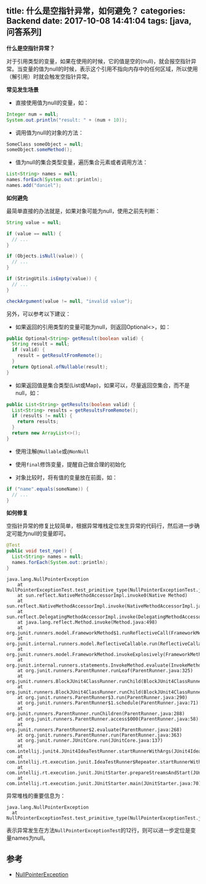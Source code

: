 title: 什么是空指针异常，如何避免？
categories: Backend
date: 2017-10-08 14:41:04
tags: [java, 问答系列]
---

**什么是空指针异常？**

对于引用类型的变量，如果在使用的时候，它的值是空的(null)，就会报空指针异常。当变量的值为null的时候，表示这个引用不指向内存中的任何区域，所以使用（解引用）时就会触发空指针异常。

**常见发生场景**

- 直接使用值为null的变量，如：

```java
Integer num = null;
System.out.println("result: " + (num + 10));
```

<!-- more -->

- 调用值为null的对象的方法：

```java
SomeClass someObject = null;
someObject.someMethod();
```

- 值为null的集合类型变量，遍历集合元素或者调用方法：

```java
List<String> names = null;
names.forEach(System.out::println);
names.add("daniel");
```

**如何避免**

最简单直接的办法就是，如果对象可能为null，使用之前先判断：

```java
String value = null;

if (value == null) {
  // ...
}

if (Objects.isNull(value)) {
  // ...
}

if (StringUtils.isEmpty(value)) {
  // ...
}

checkArgument(value != null, "invalid value");
```

另外，可以参考以下建议：

- 如果返回的引用类型的变量可能为null，则返回Optional<>，如：

```java
public Optional<String> getResult(boolean valid) {
  String result = null;
  if (valid) {
    result = getResultFromRemote();
  }
  return Optional.ofNullable(result);
}
```

- 如果返回值是集合类型(List或Map)，如果可以，尽量返回空集合，而不是null，如：

```java
public List<String> getResults(boolean valid) {
  List<String> results = getResultsFromRemote();
  if (results != null) {
    return results;
  }
  return new ArrayList<>();
}
```

- 使用注解`@Nullable`或`@NonNull`

- 使用`final`修饰变量，提醒自己做合理的初始化

- 对象比较时，将有值的变量放在前面，如：

```java
if ("name".equals(someName)) {
  // ... 
}
```

**如何修复**

空指针异常的修复比较简单，根据异常堆栈定位发生异常的代码行，然后进一步确定可能为null的变量即可。

```java
@Test
public void test_npe() {
  List<String> names = null;
  names.forEach(System.out::println);
}
```

```text
java.lang.NullPointerException
	at NullPointerExceptionTest.test_primitive_type(NullPointerExceptionTest.java:12)
	at sun.reflect.NativeMethodAccessorImpl.invoke0(Native Method)
	at sun.reflect.NativeMethodAccessorImpl.invoke(NativeMethodAccessorImpl.java:62)
	at sun.reflect.DelegatingMethodAccessorImpl.invoke(DelegatingMethodAccessorImpl.java:43)
	at java.lang.reflect.Method.invoke(Method.java:498)
	at org.junit.runners.model.FrameworkMethod$1.runReflectiveCall(FrameworkMethod.java:50)
	at org.junit.internal.runners.model.ReflectiveCallable.run(ReflectiveCallable.java:12)
	at org.junit.runners.model.FrameworkMethod.invokeExplosively(FrameworkMethod.java:47)
	at org.junit.internal.runners.statements.InvokeMethod.evaluate(InvokeMethod.java:17)
	at org.junit.runners.ParentRunner.runLeaf(ParentRunner.java:325)
	at org.junit.runners.BlockJUnit4ClassRunner.runChild(BlockJUnit4ClassRunner.java:78)
	at org.junit.runners.BlockJUnit4ClassRunner.runChild(BlockJUnit4ClassRunner.java:57)
	at org.junit.runners.ParentRunner$3.run(ParentRunner.java:290)
	at org.junit.runners.ParentRunner$1.schedule(ParentRunner.java:71)
	at org.junit.runners.ParentRunner.runChildren(ParentRunner.java:288)
	at org.junit.runners.ParentRunner.access$000(ParentRunner.java:58)
	at org.junit.runners.ParentRunner$2.evaluate(ParentRunner.java:268)
	at org.junit.runners.ParentRunner.run(ParentRunner.java:363)
	at org.junit.runner.JUnitCore.run(JUnitCore.java:137)
	at com.intellij.junit4.JUnit4IdeaTestRunner.startRunnerWithArgs(JUnit4IdeaTestRunner.java:68)
	at com.intellij.rt.execution.junit.IdeaTestRunner$Repeater.startRunnerWithArgs(IdeaTestRunner.java:47)
	at com.intellij.rt.execution.junit.JUnitStarter.prepareStreamsAndStart(JUnitStarter.java:242)
	at com.intellij.rt.execution.junit.JUnitStarter.main(JUnitStarter.java:70)
```

异常堆栈的重要信息为：

    java.lang.NullPointerException
      at NullPointerExceptionTest.test_primitive_type(NullPointerExceptionTest.java:12)

表示异常发生在方法`NullPointerExceptionTest`的12行，则可以进一步定位是变量names为null。

## 参考

- [NullPointerException](http://docs.oracle.com/javase/8/docs/api/java/lang/NullPointerException.html)